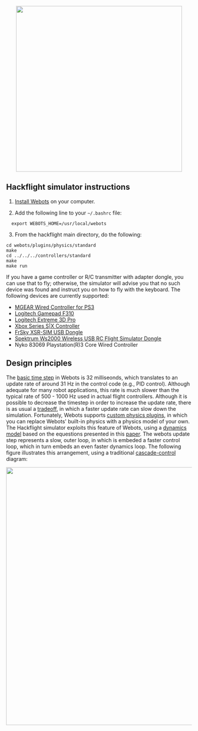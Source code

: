 <p align="center"> 
<img src="../media/webots2.png" width=450>
</p>

## Hackflight simulator instructions

1. [Install Webots](https://cyberbotics.com/doc/guide/installation-procedure#installation-on-linux)
on your computer.  

2. Add the following line to your ```~/.bashrc``` file:

```
  export WEBOTS_HOME=/usr/local/webots
```

3. From the hackflight main directory, do the following:

```
cd webots/plugins/physics/standard
make
cd ../../../controllers/standard
make
make run
```

If you have a game controller or R/C transmitter with adapter dongle, you can
use that to fly;  otherwise, the simulator will advise you that no such device
was found and instruct you on how to fly with the keyboard.  The following devices
are currently supported:

* [MGEAR Wired Controller for PS3](https://www.officedepot.com/a/products/7123231/Gear-Wired-Controller-For-PS3-Black/)
* [Logitech Gamepad F310](https://www.amazon.com/gp/product/B003VAHYQY)
* [Logitech Extreme 3D Pro](https://www.amazon.com/gp/product/B00009OY9U)
* [Xbox Series S|X Controller](https://a.co/d/7QbSZaZ)
* [FrSky XSR-SIM USB Dongle](https://www.amazon.com/gp/product/B07GD6ZLW7)
* [Spektrum Ws2000 Wireless USB RC Flight Simulator Dongle](https://www.amazon.com/gp/product/B07ZK1R32H)
* Nyko 83069 Playstation(R)3 Core Wired Controller

## Design principles

The [basic time step](https://cyberbotics.com/doc/reference/worldinfo) in
Webots is 32 milliseonds, which translates to an update rate of around 31 Hz
in the control code (e.g., PID control).  Although adequate for many robot
applications, this rate is much slower than the typical rate of 500 - 1000 Hz
used in actual flight controllers.  Although it is possible to decrease the
timestep in order to increase the update rate, there is as usual a
[tradeoff](https://robotics.stackexchange.com/questions/24086/how-can-i-speed-up-my-webots-simulation),
in which a faster update rate can slow down the simulation.  Fortunately, Webots supports 
[custom physics plugins](https://cyberbotics.com/doc/reference/physics-plugin),
in which you can replace Webots' built-in physics with a physics model
of your own.   The Hackflight simulator exploits this feature of Webots,
using a
[dynamics model](https://github.com/simondlevy/Hackflight/blob/master/src/sim/dynamics.hpp)
based on the equestions
presented in this [paper](https://infoscience.epfl.ch/record/97532/files/325.pdf).
The webots update step represents a slow, outer loop, in which is embeded
a faster control loop, which in turn embeds an even faster dynamics loop.
The following figure illustrates this arrangement, using a traditional
[cascade-control](https://controlguru.com/the-cascade-control-architecture/)
diagram:

<img src="../media/sim.png" width=700>

